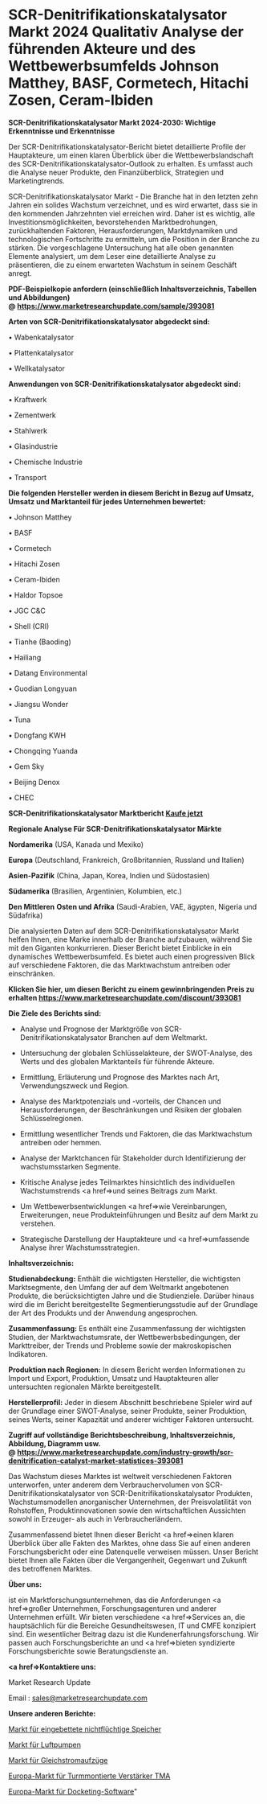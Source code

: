 # SCR-Denitrifikationskatalysator Markt 2024 Qualitativ Analyse der führenden Akteure und des Wettbewerbsumfelds Johnson Matthey, BASF, Cormetech, Hitachi Zosen, Ceram-Ibiden

<strong>SCR-Denitrifikationskatalysator Markt 2024-2030: Wichtige Erkenntnisse und Erkenntnisse</strong>

Der SCR-Denitrifikationskatalysator-Bericht bietet detaillierte Profile der Hauptakteure, um einen klaren Überblick über die Wettbewerbslandschaft des SCR-Denitrifikationskatalysator-Outlook zu erhalten. Es umfasst auch die Analyse neuer Produkte, den Finanzüberblick, Strategien und Marketingtrends.

SCR-Denitrifikationskatalysator Markt - Die Branche hat in den letzten zehn Jahren ein solides Wachstum verzeichnet, und es wird erwartet, dass sie in den kommenden Jahrzehnten viel erreichen wird. Daher ist es wichtig, alle Investitionsmöglichkeiten, bevorstehenden Marktbedrohungen, zurückhaltenden Faktoren, Herausforderungen, Marktdynamiken und technologischen Fortschritte zu ermitteln, um die Position in der Branche zu stärken. Die vorgeschlagene Untersuchung hat alle oben genannten Elemente analysiert, um dem Leser eine detaillierte Analyse zu präsentieren, die zu einem erwarteten Wachstum in seinem Geschäft anregt.

<strong><b>PDF-Beispielkopie anfordern (einschließlich Inhaltsverzeichnis, Tabellen und Abbildungen) @ </b></strong><strong><a href=https://www.marketresearchupdate.com/sample/393081><strong>https://www.marketresearchupdate.com/sample/393081</u></a></strong></strong>

<strong>Arten von SCR-Denitrifikationskatalysator abgedeckt sind:</strong>

• Wabenkatalysator

• Plattenkatalysator

• Wellkatalysator

<strong>Anwendungen von SCR-Denitrifikationskatalysator abgedeckt sind:</strong>

• Kraftwerk

• Zementwerk

• Stahlwerk

• Glasindustrie

• Chemische Industrie

• Transport

<strong>Die folgenden Hersteller werden in diesem Bericht in Bezug auf Umsatz, Umsatz und Marktanteil für jedes Unternehmen bewertet:</strong>

• Johnson Matthey

• BASF

• Cormetech

• Hitachi Zosen

• Ceram-Ibiden

• Haldor Topsoe

• JGC C&C

• Shell (CRI)

• Tianhe (Baoding)

• Hailiang

• Datang Environmental

• Guodian Longyuan

• Jiangsu Wonder

• Tuna

• Dongfang KWH

• Chongqing Yuanda

• Gem Sky

• Beijing Denox

• CHEC

<strong>SCR-Denitrifikationskatalysator Marktbericht <a href=https://www.marketresearchupdate.com/buynow/393081>Kaufe jetzt</a></strong>

<strong>Regionale Analyse Für SCR-Denitrifikationskatalysator Märkte</strong>

<strong>Nordamerika</strong> (USA, Kanada und Mexiko)

<strong>Europa</strong> (Deutschland, Frankreich, Großbritannien, Russland und Italien)

<strong>Asien-Pazifik</strong> (China, Japan, Korea, Indien und Südostasien)

<strong>Südamerika</strong> (Brasilien, Argentinien, Kolumbien, etc.)

<strong>Den Mittleren</strong> <strong>Osten und Afrika</strong> (Saudi-Arabien, VAE, ägypten, Nigeria und Südafrika)

Die analysierten Daten auf dem SCR-Denitrifikationskatalysator Markt helfen Ihnen, eine Marke innerhalb der Branche aufzubauen, während Sie mit den Giganten konkurrieren. Dieser Bericht bietet Einblicke in ein dynamisches Wettbewerbsumfeld. Es bietet auch einen progressiven Blick auf verschiedene Faktoren, die das Marktwachstum antreiben oder einschränken.

<strong>Klicken Sie hier, um diesen Bericht zu einem gewinnbringenden Preis zu erhalten
</strong><strong><a href=https://www.marketresearchupdate.com/discount/393081>https://www.marketresearchupdate.com/discount/393081</b></u></strong></a>

<strong>Die Ziele des Berichts sind:</strong>

- Analyse und Prognose der Marktgröße von SCR-Denitrifikationskatalysator Branchen auf dem Weltmarkt.

- Untersuchung der globalen Schlüsselakteure, der SWOT-Analyse, des Werts und des globalen Marktanteils für führende Akteure.

- Ermittlung, Erläuterung und Prognose des Marktes nach Art, Verwendungszweck und Region.

- Analyse des Marktpotenzials und -vorteils, der Chancen und Herausforderungen, der Beschränkungen und Risiken der globalen Schlüsselregionen.

- Ermittlung wesentlicher Trends und Faktoren, die das Marktwachstum antreiben oder hemmen.

- Analyse der Marktchancen für Stakeholder durch Identifizierung der wachstumsstarken Segmente.

- Kritische Analyse jedes Teilmarktes hinsichtlich des individuellen Wachstumstrends <a href=>und</a> seines Beitrags zum Markt.

- Um Wettbewerbsentwicklungen <a href=>wie</a> Vereinbarungen, Erweiterungen, neue Produkteinführungen und Besitz auf dem Markt zu verstehen.

- Strategische Darstellung der Hauptakteure und <a href=>umfas</a>sende Analyse ihrer Wachstumsstrategien.

<strong>Inhaltsverzeichnis:</strong>

<strong>Studienabdeckung:</strong> Enthält die wichtigsten Hersteller, die wichtigsten Marktsegmente, den Umfang der auf dem Weltmarkt angebotenen Produkte, die berücksichtigten Jahre und die Studienziele. Darüber hinaus wird die im Bericht bereitgestellte Segmentierungsstudie auf der Grundlage der Art des Produkts und der Anwendung angesprochen.

<strong>Zusammenfassung:</strong> Es enthält eine Zusammenfassung der wichtigsten Studien, der Marktwachstumsrate, der Wettbewerbsbedingungen, der Markttreiber, der Trends und Probleme sowie der makroskopischen Indikatoren.

<strong>Produktion nach Regionen:</strong> In diesem Bericht werden Informationen zu Import und Export, Produktion, Umsatz und Hauptakteuren aller untersuchten regionalen Märkte bereitgestellt.

<strong>Herstellerprofil:</strong> Jeder in diesem Abschnitt beschriebene Spieler wird auf der Grundlage einer SWOT-Analyse, seiner Produkte, seiner Produktion, seines Werts, seiner Kapazität und anderer wichtiger Faktoren untersucht.

<strong><b>Zugriff auf vollständige Berichtsbeschreibung, Inhaltsverzeichnis, Abbildung, Diagramm usw. @ </b></strong><strong><a href=https://www.marketresearchupdate.com/industry-growth/scr-denitrification-catalyst-market-statistices-393081>https://www.marketresearchupdate.com/industry-growth/scr-denitrification-catalyst-market-statistices-393081</a></strong>

Das Wachstum dieses Marktes ist weltweit verschiedenen Faktoren unterworfen, unter anderem dem Verbrauchervolumen von SCR-Denitrifikationskatalysator von SCR-Denitrifikationskatalysator Produkten, Wachstumsmodellen anorganischer Unternehmen, der Preisvolatilität von Rohstoffen, Produktinnovationen sowie den wirtschaftlichen Aussichten sowohl in Erzeuger- als auch in Verbraucherländern.

Zusammenfassend bietet Ihnen dieser Bericht <a href=>einen</a> klaren Überblick über alle Fakten des Marktes, ohne dass Sie auf einen anderen Forschungsbericht oder eine Datenquelle verweisen müssen. Unser Bericht bietet Ihnen alle Fakten über die Vergangenheit, Gegenwart und Zukunft des betroffenen Marktes.

<strong>Über uns:</strong>

 ist ein Marktforschungsunternehmen, das die Anforderungen <a href=>großer</a> Unternehmen, Forschungsagenturen und anderer Unternehmen erfüllt. Wir bieten verschiedene <a href=>Services</a> an, die hauptsächlich für die Bereiche Gesundheitswesen, IT und CMFE konzipiert sind. Ein wesentlicher Beitrag dazu ist die Kundenerfahrungsforschung. Wir passen auch Forschungsberichte an und <a href=>bieten</a> syndizierte Forschungsberichte sowie Beratungsdienste an.

<strong><a href=>Kontaktiere uns:</a></strong>

Market Research Update

Email : sales@marketresearchupdate.com

<strong>Unsere anderen Berichte:</strong>

<a href=https://www.linkedin.com/pulse/embedded-non-volatile-memory-market-2023-challenges>Markt für eingebettete nichtflüchtige Speicher</a>

<a href=https://www.linkedin.com/pulse/air-pumps-market-size-share-outlook-growth-prospects>Markt für Luftpumpen</a>

<a href=https://www.linkedin.com/pulse/dc-elevator-market-analysis-segment-region>Markt für Gleichstromaufzüge</a>

<a href=https://www.linkedin.com/pulse/europe-tower-mounted-amplifier-tma-market-upcoming>Europa-Markt für Turmmontierte Verstärker TMA</a>

<a href=https://www.linkedin.com/pulse/europe-docketing-software-market-size-4mmmf/>Europa-Markt für Docketing-Software</a>"
